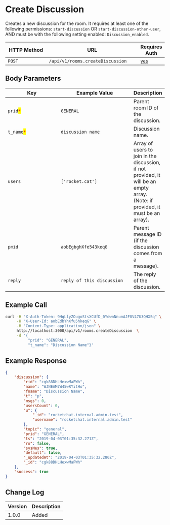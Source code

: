 # Create Discussion

Creates a new discussion for the room. It requires at least one of the following permissions: `start-discussion` OR `start-discussion-other-user`, AND must be with the following setting enabled: `Discussion_enabled`.

<table><thead><tr><th width="163">HTTP Method</th><th width="298">URL</th><th>Requires Auth</th></tr></thead><tbody><tr><td><code>POST</code></td><td><code>/api/v1/rooms.createDiscussion</code></td><td><a href="../../authentication-endpoints/"><code>yes</code></a></td></tr></tbody></table>

## Body Parameters

<table><thead><tr><th width="184.33333333333331">Key</th><th width="237">Example Value</th><th>Description</th></tr></thead><tbody><tr><td><code>prid</code><mark style="color:red;"><code>*</code></mark></td><td><code>GENERAL</code></td><td>Parent room ID of the discussion.</td></tr><tr><td><code>t_name</code><mark style="color:red;"><code>*</code></mark></td><td><code>discussion name</code></td><td>Discussion name.</td></tr><tr><td><code>users</code></td><td><code>['rocket.cat']</code></td><td>Array of users to join in the discussion, if not provided, it will be an empty array. (Note: if provided, it must be an array).</td></tr><tr><td><code>pmid</code></td><td><code>aobEgbghXfe543keqG</code></td><td>Parent message ID (if the discussion comes from a message).</td></tr><tr><td><code>reply</code></td><td><code>reply of this discussion</code></td><td>The reply of the discussion.</td></tr></tbody></table>

## Example Call

```bash
curl -H "X-Auth-Token: 9HqLlyZOugoStsXCUfD_0YdwnNnunAJF8V47U3QHXSq" \
     -H "X-User-Id: aobEdbYhXfu5hkeqG" \
     -H "Content-Type: application/json" \
     http://localhost:3000/api/v1/rooms.createDiscussion  \
     -d '{ 
          "prid": "GENERAL", 
          "t_name": "Discussion Name"}'
```

## Example Response

```json
{
    "discussion": {
        "rid": "cgk88DHLHexwMaFWh",
        "name": "WJNEAM7W45wRYitHo",
        "fname": "Discussion Name",
        "t": "p",
        "msgs": 0,
        "usersCount": 0,
        "u": {
            "_id": "rocketchat.internal.admin.test",
            "username": "rocketchat.internal.admin.test"
        },
        "topic": "general",
        "prid": "GENERAL",
        "ts": "2019-04-03T01:35:32.271Z",
        "ro": false,
        "sysMes": true,
        "default": false,
        "_updatedAt": "2019-04-03T01:35:32.280Z",
        "_id": "cgk88DHLHexwMaFWh"
    },
    "success": true
}
```

## Change Log

| Version | Description |
| ------- | ----------- |
| 1.0.0   | Added       |
